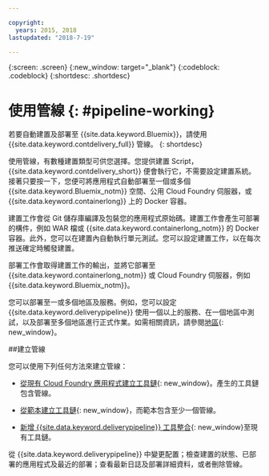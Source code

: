 ```yaml
---

copyright:
  years: 2015, 2018
lastupdated: "2018-7-19"

---
```



{:screen: .screen}
{:new_window: target="_blank"}
{:codeblock: .codeblock}
{:shortdesc: .shortdesc}

# 使用管線 {: #pipeline-working}

若要自動建置及部署至 {{site.data.keyword.Bluemix}}，請使用 {{site.data.keyword.contdelivery_full}} 管線。
{: shortdesc}

使用管線，有數種建置類型可供您選擇。您提供建置 Script，{{site.data.keyword.contdelivery_short}} 便會執行它，不需要設定建置系統。接著只要按一下，您便可將應用程式自動部署至一個或多個 {{site.data.keyword.Bluemix_notm}} 空間、公用 Cloud Foundry 伺服器，或 {{site.data.keyword.containerlong}} 上的 Docker 容器。

建置工作會從 Git 儲存庫編譯及包裝您的應用程式原始碼。建置工作會產生可部署的構件，例如 WAR 檔或 {{site.data.keyword.containerlong_notm}} 的 Docker 容器。此外，您可以在建置內自動執行單元測試。您可以設定建置工作，以在每次推送確定時觸發建置。

部署工作會取得建置工作的輸出，並將它部署至 {{site.data.keyword.containerlong_notm}} 或 Cloud Foundry 伺服器，例如 {{site.data.keyword.Bluemix_notm}}。

您可以部署至一或多個地區及服務。例如，您可以設定 {{site.data.keyword.deliverypipeline}} 使用一個以上的服務、在一個地區中測試，以及部署至多個地區進行正式作業。如需相關資訊，請參閱[地區](/docs/overview/whatisbluemix.html#ov_intro_reg){: new_window}。

##建立管線

您可以使用下列任何方法來建立管線：

   * [從現有 Cloud Foundry 應用程式建立工具鏈](/docs/services/ContinuousDelivery/toolchains_working.html#creating_a_toolchain_from_an_app){: new_window}。產生的工具鏈包含管線。

   * [從範本建立工具鏈](/docs/services/ContinuousDelivery/toolchains_working.html#creating_a_toolchain_from_a_template){: new_window}，而範本包含至少一個管線。

   * [新增 {{site.data.keyword.deliverypipeline}} 工具整合](/docs/services/ContinuousDelivery/toolchains_integrations.html#deliverypipeline){: new_window}至現有工具鏈。
   
從 {{site.data.keyword.deliverypipeline}} 中變更配置；檢查建置的狀態、已部署的應用程式及最近的部署；查看最新日誌及部署詳細資料，或者刪除管線。
